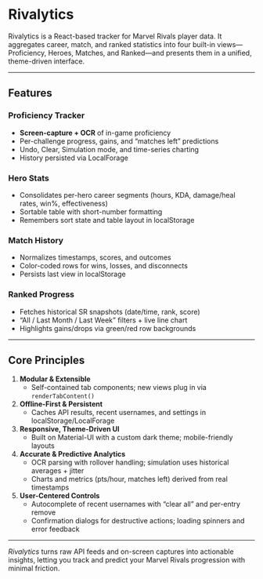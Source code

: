 # Rivalytics

Rivalytics is a React-based tracker for Marvel Rivals player data. It aggregates career, match, and ranked statistics into four built-in views—Proficiency, Heroes, Matches, and Ranked—and presents them in a unified, theme-driven interface.

---

## Features

### Proficiency Tracker
- **Screen-capture + OCR** of in-game proficiency  
- Per-challenge progress, gains, and “matches left” predictions  
- Undo, Clear, Simulation mode, and time-series charting  
- History persisted via LocalForage  

### Hero Stats
- Consolidates per-hero career segments (hours, KDA, damage/heal rates, win%, effectiveness)  
- Sortable table with short-number formatting  
- Remembers sort state and table layout in localStorage  

### Match History
- Normalizes timestamps, scores, and outcomes  
- Color-coded rows for wins, losses, and disconnects  
- Persists last view in localStorage  

### Ranked Progress
- Fetches historical SR snapshots (date/time, rank, score)  
- “All / Last Month / Last Week” filters + live line chart  
- Highlights gains/drops via green/red row backgrounds  

---

## Core Principles

1. **Modular & Extensible**  
   - Self-contained tab components; new views plug in via `renderTabContent()`  
2. **Offline-First & Persistent**  
   - Caches API results, recent usernames, and settings in localStorage/LocalForage  
3. **Responsive, Theme-Driven UI**  
   - Built on Material-UI with a custom dark theme; mobile-friendly layouts  
4. **Accurate & Predictive Analytics**  
   - OCR parsing with rollover handling; simulation uses historical averages + jitter  
   - Charts and metrics (pts/hour, matches left) derived from real timestamps  
5. **User-Centered Controls**  
   - Autocomplete of recent usernames with “clear all” and per-entry remove  
   - Confirmation dialogs for destructive actions; loading spinners and error feedback  

---

*Rivalytics* turns raw API feeds and on-screen captures into actionable insights, letting you track and predict your Marvel Rivals progression with minimal friction.  
